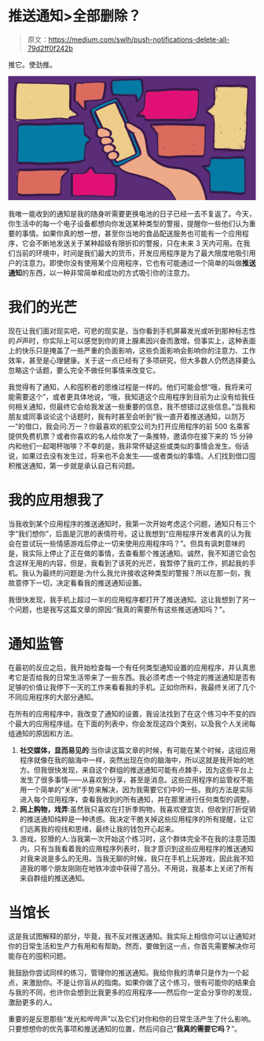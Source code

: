 # 推送通知>全部删除？

> 原文：<https://medium.com/swlh/push-notifications-delete-all-79d2ff0f242b>

推它。使劲推。

![](img/8e5039fa1ebaf453e9790a4c10647a4c.png)

我唯一能收到的通知是我的随身听需要更换电池的日子已经一去不复返了。今天，你生活中的每一个电子设备都想向你发送某种类型的警报，提醒你一些他们认为重要的事情。如果你真的想一想，甚至你当地的食品配送服务也可能有一个应用程序，它会不断地发送关于某种超级有限折扣的警报，只在未来 3 天内可用。在我们当前的环境中，时间是我们最大的货币，开发应用程序是为了最大限度地吸引用户的注意力。即使你没有使用某个应用程序，它也有可能通过一个简单的叫做**推送通知**的东西，以一种非常简单和成功的方式吸引你的注意力。

# 我们的光芒

现在让我们面对现实吧，可悲的现实是，当你看到手机屏幕发光或听到那种标志性的*乒*声时，你实际上可以感觉到你的肾上腺素因兴奋而激增。但事实上，这种表面上的快乐只是掩盖了一些严重的负面影响，这些负面影响会影响你的注意力、工作效率，甚至是心理健康。关于这一点已经有了多项研究，但大多数人仍然选择要么忽略这个话题，要么完全不做任何事情来改变它。

我觉得有了通知，人和囤积者的思维过程是一样的。他们可能会想“哦，我将来可能需要这个”，或者更具体地说，“哦，我知道这个应用程序到目前为止没有给我任何相关通知，但最终它会给我发送一些重要的信息，我不想错过这些信息。”当我和朋友或同事谈论这个话题时，我有时甚至会听到“我一直开着推送通知，以防万一”的借口，我会问:万一？你最喜欢的航空公司为打开应用程序的前 500 名乘客提供免费机票？或者你喜欢的名人给你发了一条推特，邀请你在接下来的 15 分钟内和他们一起喝杯咖啡？不幸的是，我非常怀疑这些或类似的事情会发生。俗话说，如果过去没有发生过，将来也不会发生——或者类似的事情。人们找到借口囤积推送通知，第一步就是承认自己有问题。

# 我的应用想我了

当我收到某个应用程序的推送通知时，我第一次开始考虑这个问题，通知只有三个字“我们想你”，后面是沉思的表情符号。这让我想到“应用程序开发者真的认为我会在尝试玩一些情感游戏后停止一切来使用应用程序吗？”。但具有讽刺意味的是，我实际上停止了正在做的事情，去查看那个推送通知。诚然，我不知道它会包含这样无用的内容，但是，我看到了该死的光芒，我暂停了我的工作，抓起我的手机。我认为最终的问题是:为什么我允许接收这种类型的警报？所以在那一刻，我故意停下一切，决定看看我的推送通知设置。

我很快发现，我手机上超过一半的应用程序都打开了推送通知。这让我想到了另一个问题，也是我写这篇文章的原因:“我真的需要所有这些推送通知吗？”。

# 通知监管

在最初的反应之后，我开始检查每一个有任何类型通知设置的应用程序，并认真思考它是否给我的日常生活带来了一些东西。我必须考虑一个特定的推送通知是否有足够的价值让我停下一天的工作来看看我的手机。正如你所料，我最终关闭了几个不同应用程序的大部分通知。

在所有的应用程序中，我改变了通知的设置，我设法找到了在这个练习中不变的四个最大的应用程序组。在下面的列表中，你会发现这四个类别，以及我个人关闭每组通知的原因和方法。

1.  **社交媒体，显而易见的**:当你读这篇文章的时候，有可能在某个时候，这组应用程序就像在我的脑海中一样，突然出现在你的脑海中，所以这就是我开始的地方。但我很快发现，来自这个群组的推送通知可能有点棘手，因为这些平台上发生了很多事情——从喜欢到分享，甚至是消息。这些应用程序的监管权不能用一个简单的“关闭”手势来解决，因为我需要它们中的一些。我的方法是实际进入每个应用程序，查看我收到的所有通知，并在那里进行任何类型的调整。
2.  **网上购物，戏弄**:虽然我只喜欢在打折季购物，我喜欢便宜货，但收到打折促销的推送通知纯粹是一种诱惑。我决定干脆关掉这些应用程序的所有提醒，让它们远离我的视线和思绪，最终让我的钱包开心起来。
3.  游戏，狡猾的人:当我第一次开始这个练习时，这个群体完全不在我的注意范围内，只有当我看着我的应用程序列表时，我才意识到这些应用程序的推送通知对我来说是多么的无用。当我无聊的时候，我只在手机上玩游戏，因此我不知道我的哪个朋友刚刚在地铁冲浪中获得了高分。不用说，我基本上关闭了所有来自群组的推送通知。

# 当馆长

这是我试图解释的部分，毕竟，我不反对推送通知。我实际上相信你可以让通知对你的日常生活和生产力有用和有帮助。然而，要做到这一点，你首先需要解决你可能存在的囤积问题。

我鼓励你尝试同样的练习，管理你的推送通知。我给你我的清单只是作为一个起点，来激励你。不是让你盲从的指南。如果你做了这个练习，很有可能你的结果会与我的不同，也许你会想到比我更多的应用程序——然后你一定会分享你的发现，激励更多的人。

重要的是反思那些“发光和哔哔声”以及它们对你和你的日常生活产生了什么影响。只要想想你的优先事项和推送通知的位置，然后问自己“**我真的需要它吗？**”。
